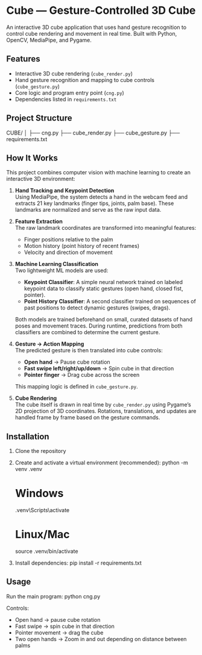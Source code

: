# Cube — Gesture-Controlled 3D Cube

An interactive 3D cube application that uses hand gesture recognition to control cube rendering and movement in real time. Built with Python, OpenCV, MediaPipe, and Pygame.

## Features
- Interactive 3D cube rendering (`cube_render.py`)
- Hand gesture recognition and mapping to cube controls (`cube_gesture.py`)
- Core logic and program entry point (`cng.py`)
- Dependencies listed in `requirements.txt`

## Project Structure
CUBE/
│
├── cng.py
├── cube_render.py
├── cube_gesture.py
├── requirements.txt

## How It Works

This project combines computer vision with machine learning to create an interactive 3D environment:

1. **Hand Tracking and Keypoint Detection**  
   Using MediaPipe, the system detects a hand in the webcam feed and extracts 21 key landmarks (finger tips, joints, palm base). These landmarks are normalized and serve as the raw input data.

2. **Feature Extraction**  
   The raw landmark coordinates are transformed into meaningful features:
   - Finger positions relative to the palm
   - Motion history (point history of recent frames)
   - Velocity and direction of movement

3. **Machine Learning Classification**  
   Two lightweight ML models are used:
   - **Keypoint Classifier**: A simple neural network trained on labeled keypoint data to classify static gestures (open hand, closed fist, pointer).  
   - **Point History Classifier**: A second classifier trained on sequences of past positions to detect dynamic gestures (swipes, drags).  

   Both models are trained beforehand on small, curated datasets of hand poses and movement traces. During runtime, predictions from both classifiers are combined to determine the current gesture.

4. **Gesture → Action Mapping**  
   The predicted gesture is then translated into cube controls:
   - **Open hand** → Pause cube rotation  
   - **Fast swipe left/right/up/down** → Spin cube in that direction  
   - **Pointer finger** → Drag cube across the screen  

   This mapping logic is defined in `cube_gesture.py`.

5. **Cube Rendering**  
   The cube itself is drawn in real time by `cube_render.py` using Pygame’s 2D projection of 3D coordinates. Rotations, translations, and updates are handled frame by frame based on the gesture commands.

## Installation
1. Clone the repository

2. Create and activate a virtual environment (recommended):
   python -m venv .venv
   # Windows
   .venv\Scripts\activate
   # Linux/Mac
   source .venv/bin/activate

3. Install dependencies:
   pip install -r requirements.txt

## Usage
Run the main program:
   python cng.py

Controls:
- Open hand → pause cube rotation  
- Fast swipe → spin cube in that direction  
- Pointer movement → drag the cube
- Two open hands ->  Zoom in and out depending on distance between palms


